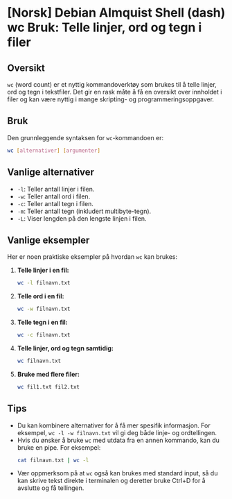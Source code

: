 # [Norsk] Debian Almquist Shell (dash) wc Bruk: Telle linjer, ord og tegn i filer

## Oversikt
`wc` (word count) er et nyttig kommandoverktøy som brukes til å telle linjer, ord og tegn i tekstfiler. Det gir en rask måte å få en oversikt over innholdet i filer og kan være nyttig i mange skripting- og programmeringsoppgaver.

## Bruk
Den grunnleggende syntaksen for `wc`-kommandoen er:

```bash
wc [alternativer] [argumenter]
```

## Vanlige alternativer
- `-l`: Teller antall linjer i filen.
- `-w`: Teller antall ord i filen.
- `-c`: Teller antall tegn i filen.
- `-m`: Teller antall tegn (inkludert multibyte-tegn).
- `-L`: Viser lengden på den lengste linjen i filen.

## Vanlige eksempler
Her er noen praktiske eksempler på hvordan `wc` kan brukes:

1. **Telle linjer i en fil:**
   ```bash
   wc -l filnavn.txt
   ```

2. **Telle ord i en fil:**
   ```bash
   wc -w filnavn.txt
   ```

3. **Telle tegn i en fil:**
   ```bash
   wc -c filnavn.txt
   ```

4. **Telle linjer, ord og tegn samtidig:**
   ```bash
   wc filnavn.txt
   ```

5. **Bruke med flere filer:**
   ```bash
   wc fil1.txt fil2.txt
   ```

## Tips
- Du kan kombinere alternativer for å få mer spesifik informasjon. For eksempel, `wc -l -w filnavn.txt` vil gi deg både linje- og ordtellingen.
- Hvis du ønsker å bruke `wc` med utdata fra en annen kommando, kan du bruke en pipe. For eksempel:
  ```bash
  cat filnavn.txt | wc -l
  ```
- Vær oppmerksom på at `wc` også kan brukes med standard input, så du kan skrive tekst direkte i terminalen og deretter bruke Ctrl+D for å avslutte og få tellingen.